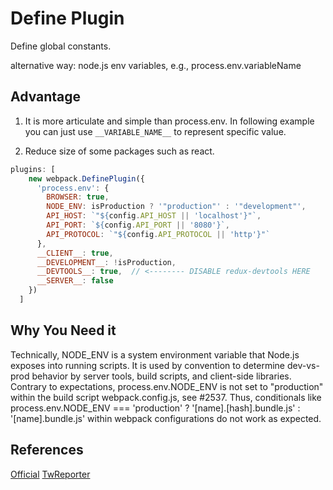 # Define Plugin
Define global constants.

alternative way: node.js env variables, e.g., process.env.variableName

## Advantage
1. It is more articulate and simple than process.env. In following example you can just use ```__VARIABLE_NAME__``` to represent specific value.

2. Reduce size of some packages such as react.
```js
plugins: [
    new webpack.DefinePlugin({
      'process.env': {
        BROWSER: true,
        NODE_ENV: isProduction ? '"production"' : '"development"',
        API_HOST: `"${config.API_HOST || 'localhost'}"`,
        API_PORT: `${config.API_PORT || '8080'}`,
        API_PROTOCOL: `"${config.API_PROTOCOL || 'http'}"`
      },
      __CLIENT__: true,
      __DEVELOPMENT__: !isProduction,
      __DEVTOOLS__: true,  // <-------- DISABLE redux-devtools HERE
      __SERVER__: false
    })
  ]
```

## Why You Need it

Technically, NODE_ENV is a system environment variable that Node.js exposes into running scripts. It is used by convention to determine dev-vs-prod behavior by server tools, build scripts, and client-side libraries. Contrary to expectations, process.env.NODE_ENV is not set to "production" within the build script webpack.config.js, see #2537. Thus, conditionals like process.env.NODE_ENV === 'production' ? '[name].[hash].bundle.js' : '[name].bundle.js' within webpack configurations do not work as expected.



## References
[Official](https://webpack.js.org/guides/production/)
[TwReporter](https://github.com/twreporter/twreporter-react/blob/master/webpack.config.js)
